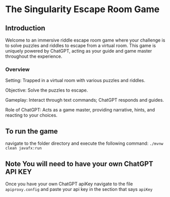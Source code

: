 # The Singularity Escape Room Game
## Introduction
Welcome to an immersive riddle escape room game where your challenge is to solve puzzles and riddles to escape from a virtual room. This game is uniquely powered by ChatGPT, acting as your guide and game master throughout the experience.

### Overview
Setting: Trapped in a virtual room with various puzzles and riddles.

Objective: Solve the puzzles to escape.

Gameplay: Interact through text commands; ChatGPT responds and guides.

Role of ChatGPT: Acts as a game master, providing narrative, hints, and reacting to your choices.

## To run the game

navigate to the folder directory and execute the following command:
`./mvnw clean javafx:run`

## Note You will need to have your own ChatGPT API KEY 
Once you have your own ChatGPT apiKey navigate to the file `apiproxy.config` and paste your api key in the section that says `apiKey`

